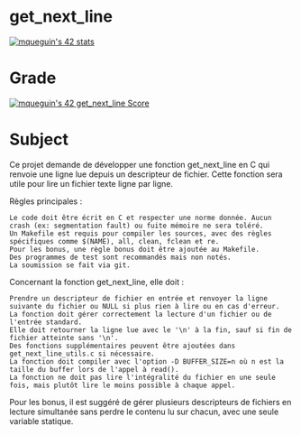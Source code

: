 # get_next_line

<a href="https://github.com/JaeSeoKim/badge42"><img src="https://badge42.vercel.app/api/v2/cl9fdq1tx00060hjo3yzhdvyv/stats?cursusId=21&coalitionId=47" alt="mqueguin's 42 stats" /></a>

# Grade
<a href="https://github.com/JaeSeoKim/badge42"><img src="https://badge42.vercel.app/api/v2/cl9fdq1tx00060hjo3yzhdvyv/project/2068364" alt="mqueguin's 42 get_next_line Score" /></a>

# Subject
Ce projet demande de développer une fonction get_next_line en C qui renvoie une ligne lue depuis un descripteur de fichier. Cette fonction sera utile pour lire un fichier texte ligne par ligne.

Règles principales :

    Le code doit être écrit en C et respecter une norme donnée. Aucun crash (ex: segmentation fault) ou fuite mémoire ne sera toléré.
    Un Makefile est requis pour compiler les sources, avec des règles spécifiques comme $(NAME), all, clean, fclean et re.
    Pour les bonus, une règle bonus doit être ajoutée au Makefile.
    Des programmes de test sont recommandés mais non notés.
    La soumission se fait via git.

Concernant la fonction get_next_line, elle doit :

    Prendre un descripteur de fichier en entrée et renvoyer la ligne suivante du fichier ou NULL si plus rien à lire ou en cas d'erreur.
    La fonction doit gérer correctement la lecture d'un fichier ou de l'entrée standard.
    Elle doit retourner la ligne lue avec le '\n' à la fin, sauf si fin de fichier atteinte sans '\n'.
    Des fonctions supplémentaires peuvent être ajoutées dans get_next_line_utils.c si nécessaire.
    La fonction doit compiler avec l'option -D BUFFER_SIZE=n où n est la taille du buffer lors de l'appel à read().
    La fonction ne doit pas lire l'intégralité du fichier en une seule fois, mais plutôt lire le moins possible à chaque appel.

Pour les bonus, il est suggéré de gérer plusieurs descripteurs de fichiers en lecture simultanée sans perdre le contenu lu sur chacun, avec une seule variable statique.
